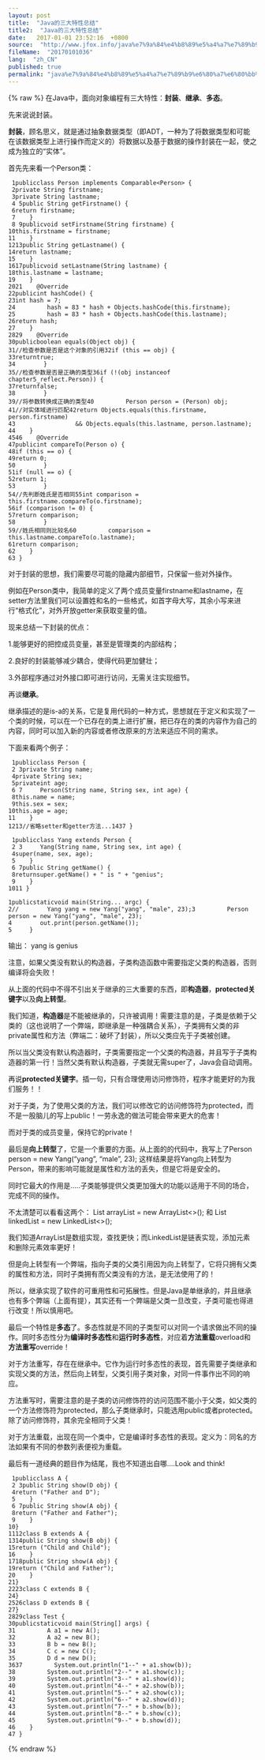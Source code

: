 ```yaml
---
layout: post
title:  "Java的三大特性总结"
title2:  "Java的三大特性总结"
date:   2017-01-01 23:52:16  +0800
source:  "http://www.jfox.info/java%e7%9a%84%e4%b8%89%e5%a4%a7%e7%89%b9%e6%80%a7%e6%80%bb%e7%bb%93.html"
fileName:  "20170101036"
lang:  "zh_CN"
published: true
permalink: "java%e7%9a%84%e4%b8%89%e5%a4%a7%e7%89%b9%e6%80%a7%e6%80%bb%e7%bb%93.html"
---
```

{% raw %}
在Java中，面向对象编程有三大特性：**封装**、**继承**、**多态**。

先来说说封装。

**封装**，顾名思义，就是通过抽象数据类型（即ADT，一种为了将数据类型和可能在该数据类型上进行操作而定义的）将数据以及基于数据的操作封装在一起，使之成为独立的“实体”。

首先先来看一个Person类：

     1publicclass Person implements Comparable<Person> {
     2private String firstname;
     3private String lastname;
     4 5public String getFirstname() {
     6return firstname;
     7    }
     8 9publicvoid setFirstname(String firstname) {
    10this.firstname = firstname;
    11    }
    1213public String getLastname() {
    14return lastname;
    15    }
    1617publicvoid setLastname(String lastname) {
    18this.lastname = lastname;
    19    }
    2021    @Override
    22publicint hashCode() {
    23int hash = 7;
    24         hash = 83 * hash + Objects.hashCode(this.firstname);
    25         hash = 83 * hash + Objects.hashCode(this.lastname);
    26return hash;
    27    }
    2829    @Override
    30publicboolean equals(Object obj) {
    31//检查参数是否是这个对象的引用32if (this == obj) {
    33returntrue;
    34        }
    35//检查参数是否是正确的类型36if (!(obj instanceof chapter5_reflect.Person)) {
    37returnfalse;
    38        }
    39//将参数转换成正确的类型40         Person person = (Person) obj;
    41//对实体域进行匹配42return Objects.equals(this.firstname, person.firstname)
    43                 && Objects.equals(this.lastname, person.lastname);
    44    }
    4546    @Override
    47publicint compareTo(Person o) {
    48if (this == o) {
    49return 0;
    50        }
    51if (null == o) {
    52return 1;
    53        }
    54//先判断姓氏是否相同55int comparison = this.firstname.compareTo(o.firstname);
    56if (comparison != 0) {
    57return comparison;
    58        }
    59//姓氏相同则比较名60         comparison = this.lastname.compareTo(o.lastname);
    61return comparison;
    62    }
    63 }

对于封装的思想，我们需要尽可能的隐藏内部细节，只保留一些对外操作。

例如在Person类中，我简单的定义了两个成员变量firstname和lastname，在setter方法里我们可以设置姓和名的一些格式，如首字母大写，其余小写来进行“格式化”，对外开放getter来获取变量的值。

现来总结一下封装的优点：

1.能够更好的把控成员变量，甚至是管理类的内部结构；

2.良好的封装能够减少耦合，使得代码更加健壮；

3.外部程序通过对外接口即可进行访问，无需关注实现细节。

再谈**继承**。

继承描述的是is-a的关系，它是复用代码的一种方式，思想就在于定义和实现了一个类的时候，可以在一个已存在的类上进行扩展，把已存在的类的内容作为自己的内容，同时可以加入新的内容或者修改原来的方法来适应不同的需求。

下面来看两个例子：

     1publicclass Person {
     2 3private String name;
     4private String sex;
     5privateint age;
     6 7     Person(String name, String sex, int age) {
     8this.name = name;
     9this.sex = sex;
    10this.age = age;
    11    }
    1213//省略setter和getter方法...1437 }

     1publicclass Yang extends Person {
     2 3     Yang(String name, String sex, int age) {
     4super(name, sex, age);
     5    }
     6 7public String getName() {
     8returnsuper.getName() + " is " + "genius";
     9    }
    1011 }

    1publicstaticvoid main(String... argc) {
    2//        Yang yang = new Yang("yang", "male", 23);3         Person person = new Yang("yang", "male", 23);
    4        out.print(person.getName());
    5     }

输出： yang is genius

注意，如果父类没有默认的构造器，子类构造函数中需要指定父类的构造器，否则编译将会失败！

从上面的代码中不得不引出关于继承的三大重要的东西，即**构造器**，**protected关键字**以及**向上转型**。

我们知道，**构造器**是不能被继承的，只许被调用！需要注意的是，子类是依赖于父类的（这也说明了一个弊端，即继承是一种强耦合关系），子类拥有父类的非private属性和方法（弊端二：破坏了封装），所以父类应先于子类被创建。

所以当父类没有默认构造器时，子类需要指定一个父类的构造器，并且写于子类构造器的第一行！当然父类有默认构造器，子类就无需super了，Java会自动调用。

再说**protected关键字**。插一句，只有合理使用访问修饰符，程序才能更好的为我们服务！！

对于子类，为了使用父类的方法，我们可以修改它的访问修饰符为protected，而不是一股脑儿的写上public！一劳永逸的做法可能会带来更大的危害！

而对于类的成员变量，保持它的private！

最后是**向上转型**了，它是一个重要的方面。从上面的的代码中，我写上了Person person = new Yang(“yang”, “male”, 23); 这样结果是将Yang向上转型为Person，带来的影响可能就是属性和方法的丢失，但是它将是安全的。

同时它最大的作用是…..子类能够提供父类更加强大的功能以适用于不同的场合，完成不同的操作。

不太清楚可以看看这两个： List<String> arrayList = new ArrayList<>(); 和 List<String> linkedList = new LinkedList<>();

我们知道ArrayList是数组实现，查找更快；而LinkedList是链表实现，添加元素和删除元素效率更好！

但是向上转型有一个弊端，指向子类的父类引用因为向上转型了，它将只拥有父类的属性和方法，同时子类拥有而父类没有的方法，是无法使用了的！

所以，继承实现了软件的可重用性和可拓展性。但是Java是单继承的，并且继承也有多个弊端（上面有提），其实还有一个弊端是父类一旦改变，子类可能也得进行改变！所以慎用吧。

最后一个特性是**多态**了。多态性就是不同的子类型可以对同一个请求做出不同的操作。同时多态性分为**编译时多态性**和**运行时多态性**，对应着**方法重载**overload和**方法重写**override！

对于方法重写，存在在继承中。它作为运行时多态性的表现，首先需要子类继承和实现父类的方法，然后向上转型，父类引用子类对象，对同一件事作出不同的响应。

方法重写时，需要注意的是子类的访问修饰符的访问范围不能小于父类，如父类的一个方法修饰符为protected，那么子类继承时，只能选用public或者protected。除了访问修饰符，其余完全相同于父类！

对于方法重载，出现在同一个类中，它是编译时多态性的表现。定义为：同名的方法如果有不同的参数列表便视为重载。

最后有一道经典的题目作为结尾，我也不知道出自哪….Look and think!

     1publicclass A {
     2 3public String show(D obj) {
     4return ("Father and D");
     5    }
     6 7public String show(A obj) {
     8return ("Father and Father");
     9    }
    10}
    1112class B extends A {
    1314public String show(B obj) {
    15return ("Child and Child");
    16    }
    1718public String show(A obj) {
    19return ("Child and Father");
    20    }
    21}
    2223class C extends B {
    24}
    2526class D extends B {
    27}
    2829class Test {
    30publicstaticvoid main(String[] args) {
    31         A a1 = new A();
    32         A a2 = new B();
    33         B b = new B();
    34         C c = new C();
    35         D d = new D();
    3637         System.out.println("1--" + a1.show(b));
    38         System.out.println("2--" + a1.show(c));
    39         System.out.println("3--" + a1.show(d));
    40         System.out.println("4--" + a2.show(b));
    41         System.out.println("5--" + a2.show(c));
    42         System.out.println("6--" + a2.show(d));
    43         System.out.println("7--" + b.show(b));
    44         System.out.println("8--" + b.show(c));
    45         System.out.println("9--" + b.show(d));
    46    }
    47 }
{% endraw %}
